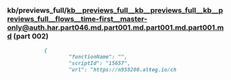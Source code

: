 ### kb/previews_full/kb__previews_full__kb__previews_full__kb__previews_full__flows__time-first__master-only@auth.har.part046.md.part001.md.part001.md.part001.md (part 002)

```md
            {
                    "functionName": "",
                    "scriptId": "15657",
                    "url": "https://n958200.alteg.io/ch
```

```
